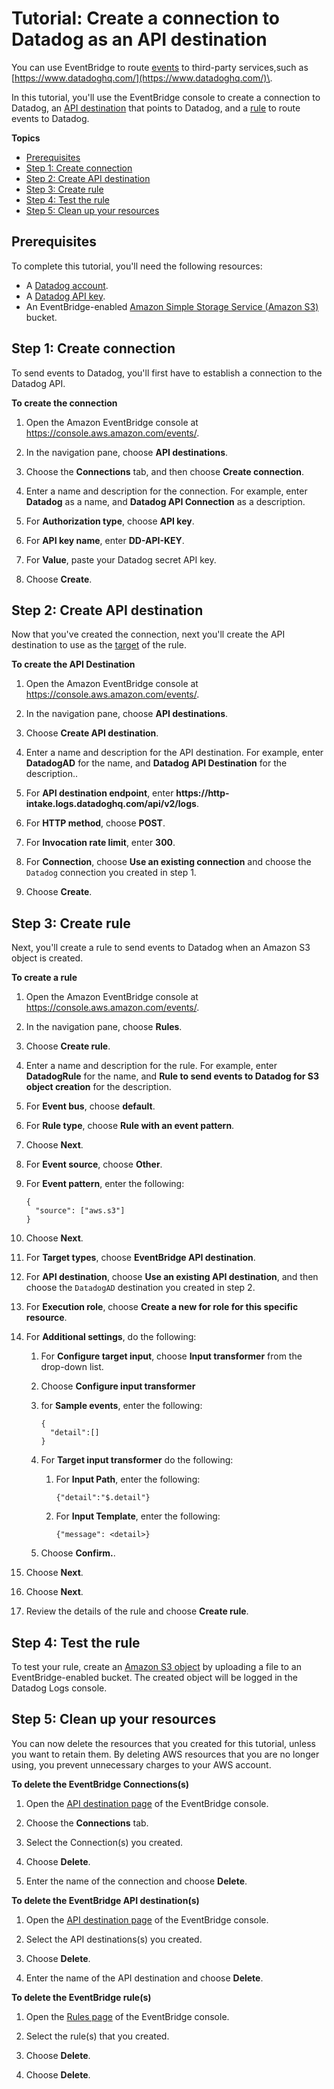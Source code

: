 # Tutorial: Create a connection to Datadog as an API destination<a name="eb-tutorial-datadog"></a>

You can use EventBridge to route [events](eb-events.md) to third\-party services,such as [https://www.datadoghq.com/](https://www.datadoghq.com/)\.

In this tutorial, you'll use the EventBridge console to create a connection to Datadog, an [API destination](eb-api-destinations.md) that points to Datadog, and a [rule](eb-rules.md) to route events to Datadog\. 

**Topics**
+ [Prerequisites](#eb-dd-prereqs)
+ [Step 1: Create connection](#eb-dd-create-connection)
+ [Step 2: Create API destination](#eb-dd-api-destination)
+ [Step 3: Create rule](#eb-dd-create-rule)
+ [Step 4: Test the rule](#eb-dd-test-rule)
+ [Step 5: Clean up your resources](#cleanup)

## Prerequisites<a name="eb-dd-prereqs"></a>

To complete this tutorial, you'll need the following resources:
+ A [Datadog account](https://www.datadoghq.com/free-datadog-trial/)\.
+ A [Datadog API key](https://docs.datadoghq.com/account_management/api-app-keys/)\.
+ An EventBridge\-enabled [Amazon Simple Storage Service \(Amazon S3\)](https://docs.aws.amazon.com/AmazonS3/latest/user-guide/Welcome.html) bucket\.

## Step 1: Create connection<a name="eb-dd-create-connection"></a>

To send events to Datadog, you'll first have to establish a connection to the Datadog API\.

**To create the connection**

1. Open the Amazon EventBridge console at [https://console\.aws\.amazon\.com/events/](https://console.aws.amazon.com/events/)\.

1. In the navigation pane, choose **API destinations**\.

1. Choose the **Connections** tab, and then choose **Create connection**\.

1. Enter a name and description for the connection\. For example, enter **Datadog** as a name, and **Datadog API Connection** as a description\.

1. For **Authorization type**, choose **API key**\.

1. For **API key name**, enter **DD\-API\-KEY**\.

1. For **Value**, paste your Datadog secret API key\.

1. Choose **Create**\.

## Step 2: Create API destination<a name="eb-dd-api-destination"></a>

Now that you've created the connection, next you'll create the API destination to use as the [target](eb-targets.md) of the rule\.

**To create the API Destination**

1. Open the Amazon EventBridge console at [https://console\.aws\.amazon\.com/events/](https://console.aws.amazon.com/events/)\.

1. In the navigation pane, choose **API destinations**\.

1. Choose **Create API destination**\.

1. Enter a name and description for the API destination\. For example, enter **DatadogAD** for the name, and **Datadog API Destination** for the description\.\.

1. For **API destination endpoint**, enter **https://http\-intake\.logs\.datadoghq\.com/api/v2/logs**\.

1. For **HTTP method**, choose **POST**\.

1. For **Invocation rate limit**, enter **300**\.

1. For **Connection**, choose **Use an existing connection** and choose the `Datadog` connection you created in step 1\.

1. Choose **Create**\.

## Step 3: Create rule<a name="eb-dd-create-rule"></a>

Next, you'll create a rule to send events to Datadog when an Amazon S3 object is created\.

**To create a rule**

1. Open the Amazon EventBridge console at [https://console\.aws\.amazon\.com/events/](https://console.aws.amazon.com/events/)\.

1. In the navigation pane, choose **Rules**\.

1. Choose **Create rule**\.

1. Enter a name and description for the rule\. For example, enter **DatadogRule** for the name, and **Rule to send events to Datadog for S3 object creation** for the description\.

1. For **Event bus**, choose **default**\.

1. For **Rule type**, choose **Rule with an event pattern**\.

1. Choose **Next**\.

1. For **Event source**, choose **Other**\.

1. For **Event pattern**, enter the following:

   ```
   {
     "source": ["aws.s3"]
   }
   ```

1. Choose **Next**\.

1. For **Target types**, choose **EventBridge API destination**\.

1. For **API destination**, choose **Use an existing API destination**, and then choose the `DatadogAD` destination you created in step 2\.

1. For **Execution role**, choose **Create a new for role for this specific resource**\.

1. For **Additional settings**, do the following:

   1. For **Configure target input**, choose **Input transformer** from the drop\-down list\.

   1. Choose **Configure input transformer**

   1. for **Sample events**, enter the following:

      ```
      {
        "detail":[]
      }
      ```

   1. For **Target input transformer** do the following:

      1. For **Input Path**, enter the following:

         ```
         {"detail":"$.detail"}
         ```

      1. For **Input Template**, enter the following:

         ```
         {"message": <detail>}
         ```

   1. Choose **Confirm\.**\.

1. Choose **Next**\.

1. Choose **Next**\.

1. Review the details of the rule and choose **Create rule**\.

## Step 4: Test the rule<a name="eb-dd-test-rule"></a>

To test your rule, create an [Amazon S3 object](https://docs.aws.amazon.com/AmazonS3/latest/user-guide/upload-objects.html) by uploading a file to an EventBridge\-enabled bucket\. The created object will be logged in the Datadog Logs console\.

## Step 5: Clean up your resources<a name="cleanup"></a>

You can now delete the resources that you created for this tutorial, unless you want to retain them\. By deleting AWS resources that you are no longer using, you prevent unnecessary charges to your AWS account\.

**To delete the EventBridge Connections\(s\)**

1. Open the [API destination page](https://console.aws.amazon.com/events/home#/apidestinations) of the EventBridge console\.

1. Choose the **Connections** tab\.

1. Select the Connection\(s\) you created\.

1. Choose **Delete**\.

1. Enter the name of the connection and choose **Delete**\.

**To delete the EventBridge API destination\(s\)**

1. Open the [API destination page](https://console.aws.amazon.com/events/home#/apidestinations) of the EventBridge console\.

1. Select the API destinations\(s\) you created\.

1. Choose **Delete**\.

1. Enter the name of the API destination and choose **Delete**\.

**To delete the EventBridge rule\(s\)**

1. Open the [Rules page](https://console.aws.amazon.com/events/home#/rule) of the EventBridge console\.

1. Select the rule\(s\) that you created\.

1. Choose **Delete**\.

1. Choose **Delete**\.